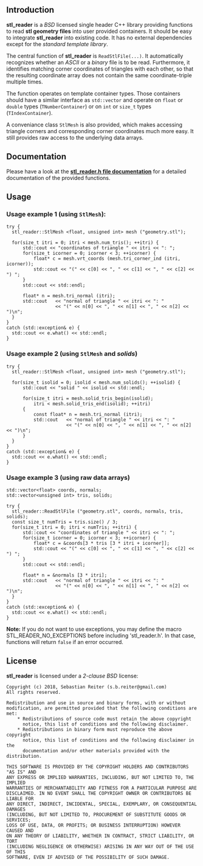 
## Introduction
**stl_reader** is a *BSD* licensed single header C++ library providing functions to read **stl geometry files** into user provided containers. It should be easy to integrate **stl_reader** into existing code. It has no external dependencies except for the *standard template library*.

The central function of **stl_reader** is `ReadStlFile(...)`. It automatically recognizes whether an *ASCII* or a *binary* file is to be read. Furthermore, it identifies matching corner coordinates of triangles with each other, so that the resulting coordinate array does not contain the same coordinate-triple multiple times.

The function operates on template container types. Those containers should have a similar interface as `std::vector` and operate on `float` or `double` types (`TNumberContainer`) or on `int` or `size_t` types (`TIndexContainer`).

A conveniance class `StlMesh` is also provided, which makes accessing triangle corners and corresponding corner coordinates much more easy. It still provides raw access to the underlying data arrays.

## Documentation
Please have a look at the [**stl_reader.h file documentation**](http://sreiter.github.io/stl_reader/stl__reader_8h.html) for a detailed documentation of the provided functions.

## Usage

### Usage example 1 (using `StlMesh`):

```{.c}
try {
  stl_reader::StlMesh <float, unsigned int> mesh ("geometry.stl");

  for(size_t itri = 0; itri < mesh.num_tris(); ++itri) {
      std::cout << "coordinates of triangle " << itri << ": ";
      for(size_t icorner = 0; icorner < 3; ++icorner) {
          float* c = mesh.vrt_coords (mesh.tri_corner_ind (itri, icorner));
          std::cout << "(" << c[0] << ", " << c[1] << ", " << c[2] << ") ";
      }
      std::cout << std::endl;
  
      float* n = mesh.tri_normal (itri);
      std::cout   << "normal of triangle " << itri << ": "
                  << "(" << n[0] << ", " << n[1] << ", " << n[2] << ")\n";
  }
}
catch (std::exception& e) {
  std::cout << e.what() << std::endl;
}
```

### Usage example 2 (using `StlMesh` and *solids*)

```{.c}
try {
  stl_reader::StlMesh <float, unsigned int> mesh ("geometry.stl");

  for(size_t isolid = 0; isolid < mesh.num_solids(); ++isolid) {
      std::cout << "solid " << isolid << std::endl;

      for(size_t itri = mesh.solid_tris_begin(isolid);
          itri < mesh.solid_tris_end(isolid); ++itri)
      {
          const float* n = mesh.tri_normal (itri);
          std::cout   << "normal of triangle " << itri << ": "
                      << "(" << n[0] << ", " << n[1] << ", " << n[2] << ")\n";
      }
  }
}
catch (std::exception& e) {
  std::cout << e.what() << std::endl;
}
```

### Usage example 3 (using raw data arrays)

```{.c}
std::vector<float> coords, normals;
std::vector<unsigned int> tris, solids;

try {
  stl_reader::ReadStlFile ("geometry.stl", coords, normals, tris, solids);
  const size_t numTris = tris.size() / 3;
  for(size_t itri = 0; itri < numTris; ++itri) {
      std::cout << "coordinates of triangle " << itri << ": ";
      for(size_t icorner = 0; icorner < 3; ++icorner) {
          float* c = &coords[3 * tris [3 * itri + icorner]];
          std::cout << "(" << c[0] << ", " << c[1] << ", " << c[2] << ") ";
      }
      std::cout << std::endl;
  
      float* n = &normals [3 * itri];
      std::cout   << "normal of triangle " << itri << ": "
                  << "(" << n[0] << ", " << n[1] << ", " << n[2] << ")\n";
  }
}
catch (std::exception& e) {
  std::cout << e.what() << std::endl;
}
```

**Note:** If you do not want to use exceptions, you may define the macro STL_READER_NO_EXCEPTIONS before including 'stl_reader.h'. In that case, functions will return `false` if an error occurred.

## License
**stl_reader** is licensed under a *2-clause BSD* license:

    Copyright (c) 2018, Sebastian Reiter (s.b.reiter@gmail.com)
    All rights reserved.
    
    Redistribution and use in source and binary forms, with or without
    modification, are permitted provided that the following conditions are met:
        * Redistributions of source code must retain the above copyright
          notice, this list of conditions and the following disclaimer.
        * Redistributions in binary form must reproduce the above copyright
          notice, this list of conditions and the following disclaimer in the
          documentation and/or other materials provided with the distribution.
    
    THIS SOFTWARE IS PROVIDED BY THE COPYRIGHT HOLDERS AND CONTRIBUTORS "AS IS" AND
    ANY EXPRESS OR IMPLIED WARRANTIES, INCLUDING, BUT NOT LIMITED TO, THE IMPLIED
    WARRANTIES OF MERCHANTABILITY AND FITNESS FOR A PARTICULAR PURPOSE ARE
    DISCLAIMED. IN NO EVENT SHALL THE COPYRIGHT OWNER OR CONTRIBUTORS BE LIABLE FOR
    ANY DIRECT, INDIRECT, INCIDENTAL, SPECIAL, EXEMPLARY, OR CONSEQUENTIAL DAMAGES
    (INCLUDING, BUT NOT LIMITED TO, PROCUREMENT OF SUBSTITUTE GOODS OR SERVICES;
    LOSS OF USE, DATA, OR PROFITS; OR BUSINESS INTERRUPTION) HOWEVER CAUSED AND
    ON ANY THEORY OF LIABILITY, WHETHER IN CONTRACT, STRICT LIABILITY, OR TORT
    (INCLUDING NEGLIGENCE OR OTHERWISE) ARISING IN ANY WAY OUT OF THE USE OF THIS
    SOFTWARE, EVEN IF ADVISED OF THE POSSIBILITY OF SUCH DAMAGE.


